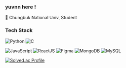 ### yuvnn here !

🌟 Chungbuk National Univ, Student


### Tech Stack

![Python](https://img.shields.io/badge/Python-3776AB?style=flat-square&logo=python&logoColor=white)
![C](https://img.shields.io/badge/C-A8B9CC?style=flat-square&logo=c&logoColor=white)

![JavaScript](https://img.shields.io/badge/JavaScript-F7DF1E?style=flat-square&logo=javascript&logoColor=black)
![ReactJS](https://img.shields.io/badge/-React-black?style=flat-square&logo=react)
![Figma](https://img.shields.io/badge/Figma-F24E1E?style=flat-square&logo=figma&logoColor=black)
![MongoDB](https://img.shields.io/badge/MongoDB-47A248?style=flat-square&logo=mongodb&logoColor=white)
![MySQL](https://img.shields.io/badge/MySQL-4479A1?style=flat-square&logo=MySQL&logoColor=white)

[![Solved.ac Profile](http://mazassumnida.wtf/api/v2/generate_badge?boj=yubin11890)](https://solved.ac/yubin11890/)

